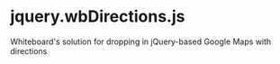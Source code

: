 jquery.wbDirections.js
======================

Whiteboard's solution for dropping in jQuery-based Google Maps with directions